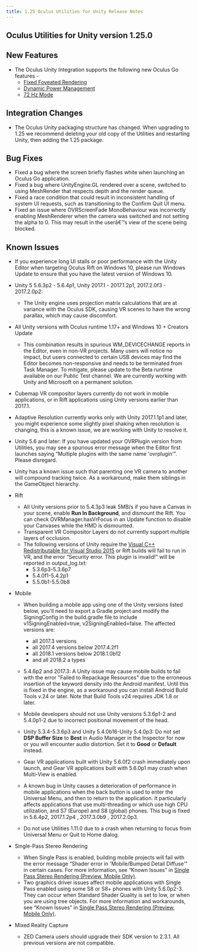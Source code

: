 ```yaml
---
title: 1.25 Oculus Utilities for Unity Release Notes
---
```




## Oculus Utilities for Unity version 1.25.0

## New Features

* The Oculus Unity Integration supports the following new Oculus Go features -
	+ [Fixed Foveated Rendering](/documentation/unity/latest/concepts/unity-advanced-go/ "This section describes advanced rendering features available for the Oculus Go.")
	+ [Dynamic Power Management](/documentation/unity/latest/concepts/unity-mobile-performance-intro/#unity-mobile-performance-intro "This section provides guidelines to help your Unity app perform well with Samsung Gear VR.")
	+ [72 Hz Mode](/documentation/unity/latest/concepts/unity-advanced-go/ "This section describes advanced rendering features available for the Oculus Go.")
	


## Integration Changes

* The Oculus Unity packaging structure has changed. When upgrading to 1.25 we recommend deleting your old copy of the Utilities and restarting Unity, then adding the 1.25 package.


## Bug Fixes

* Fixed a bug where the screen briefly flashes white when launching an Oculus Go application.
* Fixed a bug where UnityEngine.GL rendered over a scene, switched to using MeshRender that respects depth and the render queue.
* Fixed a race condition that could result in inconsistent handling of system UI requests, such as transitioning to the Confirm Quit UI menu.
* Fixed an issue where OVRScreenFade MonoBehaviour was incorrectly enabling MeshRenderer when the camera was switched and not setting the alpha to 0. This may result in the userâ€™s view of the scene being blocked. 


## Known Issues

* If you experience long UI stalls or poor performance with the Unity Editor when targeting Oculus Rift on Windows 10, please run Windows Update to ensure that you have the latest version of Windows 10.
* Unity 5 5.6.3p2 - 5.6.4p1, Unity 2017.1 - 2017.1.2p1, 2017.2.0f3 - 2017.2.0p2:
	+ The Unity engine uses projection matrix calculations that are at variance with the Oculus SDK, causing VR scenes to have the wrong parallax, which may cause discomfort.
	
* All Unity versions with Oculus runtime 1.17+ and Windows 10 + Creators Update
	+  This combination results in spurious WM\_DEVICECHANGE reports in the Editor, even in non-VR projects. Many users will notice no impact, but users connected to certain USB devices may find the Editor becomes non-responsive and needs to be terminated from Task Manager. To mitigate, please update to the Beta runtime available on our Public Test channel. We are currently working with Unity and Microsoft on a permanent solution.
	
* Cubemap VR compositor layers currently do not work in mobile applications, or in Rift applications using Unity versions earlier than 2017.1.
* Adaptive Resolution currently works only with Unity 2017.1.1p1 and later, you might experience some slightly pixel shaking when resolution is changing, this is a known issue, we are working with Unity to resolve it.
* Unity 5.6 and later: If you have updated your OVRPlugin version from Utilities, you may see a spurious error message when the Editor first launches saying “Multiple plugins with the same name 'ovrplugin'”. Please disregard.
* Unity has a known issue such that parenting one VR camera to another will compound tracking twice. As a workaround, make them siblings in the GameObject hierarchy.
* Rift
	+ All Unity versions prior to 5.4.3p3 leak 5MB/s if you have a Canvas in your scene, enable **Run In Background**, and dismount the Rift. You can check OVRManager.hasVrFocus in an Update function to disable your Canvases while the HMD is dismounted.
	+ Transparent VR Compositor Layers do not currently support multiple layers of occlusion.
	+ The following versions of Unity require the [Visual C++ Redistributable for Visual Studio 2015](https://www.microsoft.com/en-us/download/details.aspx?id=48145) or Rift builds will fail to run in VR, and the error “Security error. This plugin is invalid!” will be reported in output\_log.txt:
		- 5.3.6p3-5.3.6p7
		- 5.4.0f1-5.4.2p1
		- 5.5.0b1-5.5.0b8
		
	
* Mobile
	+ When building a mobile app using one of the Unity versions listed below, you'll need to export a Gradle project and modify the SigningConfig in the build.gradle file to include v1SigningEnabled=true, v2SigningEnabled=false. The affected versions are:
		- all 2017.3 versions
		- all 2017.4 versions below 2017.4.2f1
		- all 2018.1 versions below 2018.1.0b12
		- and all 2018.2 a types
		
	+ 5.4.6p2 and 2017.3: A Unity issue may cause mobile builds to fail with the error "Failed to Repackage Resources" due to the erroneous insertion of the keyword density into the Android manifest. Until this is fixed in the engine, as a workaround you can install Android Build Tools v.24 or later. Note that Build Tools v24 requires JDK 1.8 or later.
	+ Mobile developers should not use Unity versions 5.3.6p1-2 and 5.4.0p1-2 due to incorrect positional movement of the head.
	+ Unity 5.3.4-5.3.6p3 and Unity 5.4.0b16-Unity 5.4.0p3: Do not set **DSP Buffer Size** to **Best** in Audio Manager in the Inspector for now or you will encounter audio distortion. Set it to **Good** or **Default** instead.
	+ Gear VR applications built with Unity 5.6.0f2 crash immediately upon launch, and Gear VR applications built with 5.6.0p1 may crash when Multi-View is enabled.
	+ A known bug in Unity causes a deterioration of performance in mobile applications when the back button is used to enter the Universal Menu, and then to return to the application. It particularly affects applications that use multi-threading or which use high CPU utilization, and S7 (Europe) and S8 (global) phones. This bug is fixed in 5.6.4p2, 2017.1.2p4 , 2017.3.0b9 , 2017.2.0p3.
	+ Do not use Utilities 1.11.0 due to a crash when returning to focus from Universal Menu or Quit to Home dialog.
	
* Single-Pass Stereo Rendering
	+ When Single Pass is enabled, building mobile projects will fail with the error message “Shader error in 'Mobile/Bumped Detail Diffuse'” in certain cases. For more information, see “Known Issues” in [Single Pass Stereo Rendering (Preview, Mobile Only)](/documentation/unity/latest/concepts/unity-single-pass/ "Single Pass stereo rendering is a preview rendering feature for Oculus Go and Gear VR available in Unity 5.6. If your application is CPU-bound or draw call bound, we strongly recommend using Single Pass rendering to improve performance.").
	+ Two graphics driver issues affect mobile applications with Single Pass enabled using some S8 or S8+ phones with Unity 5.6.0p2-3. They can occur when Standard Shader Quality is set to low, or when you are using tree objects. For more information and workarounds, see “Known Issues” in [Single Pass Stereo Rendering (Preview, Mobile Only)](/documentation/unity/latest/concepts/unity-single-pass/ "Single Pass stereo rendering is a preview rendering feature for Oculus Go and Gear VR available in Unity 5.6. If your application is CPU-bound or draw call bound, we strongly recommend using Single Pass rendering to improve performance.").
	
* Mixed Reality Capture
	+ ZED Camera users should upgrade their SDK version to 2.3.1. All previous versions are not compatible.
	

